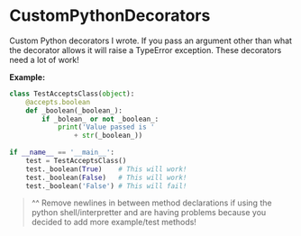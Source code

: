 # CustomPythonDecorators
Custom Python decorators I wrote. If you pass an argument other than what the decorator allows it will raise a TypeError exception. These decorators need a lot of work!

**Example:**

```python
class TestAcceptsClass(object):       
    @accepts.boolean
    def _boolean(_boolean_):
        if _bolean_ or not _boolean_:
            print('Value passed is '
                + str(_boolean_))
   
if __name__ == '__main__':
    test = TestAcceptsClass()
    test._boolean(True)    # This will work!
    test._boolean(False)   # This will work!
    test._boolean('False') # This will fail!
```

> ^^ Remove newlines in between method declarations if using the python shell/interpretter and are having problems because you decided to add more example/test methods!
